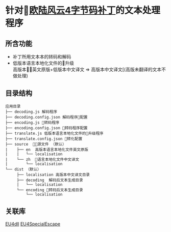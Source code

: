 针对[欧陆风云4字节码补丁](https://github.com/matanki-saito/EU4dll)的文本处理程序
============================

## 所含功能
- 补丁所用文本本的转码和解码
- 低版本语言本地化文件的升级<br>
  高版本英文原版+低版本中文译文 => 高版本中文译文[(高版未翻译的文本不做处理)

## 目录结构
```
应用目录
├── decoding.js 解码程序
├── decoding.config.json 解码程序配置
├── encoding.js 转码程序
├── encoding.config.json 转码程序配置
├── translate.js 低版本语言本地化文件的升级程序
├── translate.config.json 转化配置
├── source  源文件 （默认）
|    ├── en  高版本语言本地化文件英文原版
|    |   └── localisation 
|    └── zh  语言本地化文件中文译文
|        └── localisation
└── dist （默认）
     ├── localisation 高版本中文译文目录
     ├── decoding  解码后文本生成目录
     |   └── localisation 
     └── encoding 转码后文本生成目录
         └── localisation

```

## 关联库
[EU4dll](https://github.com/matanki-saito/EU4dll/)
[EU4SpecialEscape](https://github.com/matanki-saito/EU4SpecialEscape/)
